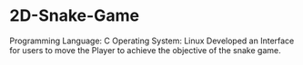 # 2D-Snake-Game
Programming Language: C 
Operating System: Linux
Developed an Interface for users to move the Player to achieve the objective of the snake game.
